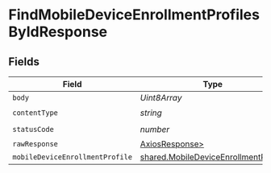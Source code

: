 # FindMobileDeviceEnrollmentProfilesByIdResponse


## Fields

| Field                                                                                        | Type                                                                                         | Required                                                                                     | Description                                                                                  |
| -------------------------------------------------------------------------------------------- | -------------------------------------------------------------------------------------------- | -------------------------------------------------------------------------------------------- | -------------------------------------------------------------------------------------------- |
| `body`                                                                                       | *Uint8Array*                                                                                 | :heavy_minus_sign:                                                                           | N/A                                                                                          |
| `contentType`                                                                                | *string*                                                                                     | :heavy_check_mark:                                                                           | N/A                                                                                          |
| `statusCode`                                                                                 | *number*                                                                                     | :heavy_check_mark:                                                                           | N/A                                                                                          |
| `rawResponse`                                                                                | [AxiosResponse>](https://axios-http.com/docs/res_schema)                                     | :heavy_minus_sign:                                                                           | N/A                                                                                          |
| `mobileDeviceEnrollmentProfile`                                                              | [shared.MobileDeviceEnrollmentProfile](../../models/shared/mobiledeviceenrollmentprofile.md) | :heavy_minus_sign:                                                                           | OK                                                                                           |